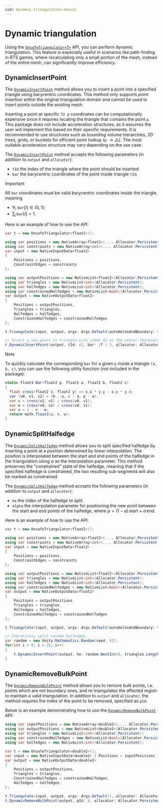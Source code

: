 ```yaml
---
uid: dynamic-triangulation-manual
---
```


# Dynamic triangulation

Using the [`UnsafeTriangulator<T>`][unsafe-triangulator] API, you can perform dynamic triangulation.
This feature is especially useful in scenarios like path-finding in RTS games, where recalculating only a small portion of the mesh, instead of the entire mesh, can significantly improve efficiency.

## DynamicInsertPoint

The [`DynamicInsertPoint`][dynamic-insert-point] method allows you to insert a point into a specified triangle using barycentric coordinates. This method only supports point insertion within the original triangulation domain and cannot be used to insert points outside the existing mesh.

Inserting a point at specific `T2 p` coordinates can be computationally expensive since it requires locating the triangle that contains the point `p`.
This package does not include acceleration structures, as it assumes the user will implement this based on their specific requirements.
It is recommended to use structures such as bounding volume hierarchies, 2D trees, grids, or buckets for efficient point lookup (`p` $\to \triangle$).
The most suitable acceleration structure may vary depending on the use case.

The [`DynamicInsertPoint`][dynamic-insert-point] method accepts the following parameters (in addition to `output` and `allocator`):

- `tId` the index of the triangle where the point should be inserted.
- `bar` the barycentric coordinates of the point inside triangle `tId`.

> [!IMPORTANT]  
> All $\texttt{bar}$ coordinates must be valid barycentric coordinates *inside* the triangle, meaning
>
> - $\forall_i\,\,\texttt{bar}[i]\in(0, 1)$;
> - $\sum_i \, \texttt{bar}[i] = 1$.

Here is an example of how to use the API:

```csharp
var t = new UnsafeTriangulator<float2>();

using var positions = new NativeArray<float2>(..., Allocator.Persistent);
using var constraints = new NativeArray<int>(..., Allocator.Persistent);
var input = new NativeInputData<float2>
{
    Positions = positions,
    ConstraintEdges = constraints
};

using var outputPositions = new NativeList<float2>(Allocator.Persistent);
using var triangles = new NativeList<int>(Allocator.Persistent);
using var halfedges = new NativeList<int>(Allocator.Persistent);
using var constrainedHalfedges = new NativeList<bool>(Allocator.Persistent);
var output = new NativeOutputData<float2>
{
    Positions = outputPositions,
    Triangles = triangles,
    Halfedges = halfedges,
    ConstrainedHalfedges = constrainedHalfedges
};

t.Triangulate(input, output, args: Args.Default(autoHolesAndBoundary: true), Allocator.Persistent);

// Insert a new point in triangle with index 42 at the center (barycentric coordinates: [⅓, ⅓, ⅓]).
t.DynamicInsertPoint(output, tId: 42, bar: 1f / 3, allocator: Allocator.Persistent);
```

> [!NOTE]
> To quickly calculate the corresponding `bar` for a given `p` inside a triangle `(a, b, c)`, you can use the following utility function (not included in the package):
>
> ```csharp
> static float3 Bar(float2 p, float2 a, float2 b, float2 c)
> {
>   float cross(float2 x, float2 y) => x.x * y.y - x.y * y.x;
>   var (v0, v1, v2) = (b - a, c - a, p - a);
>   var v = cross(v2, v1) / cross(v0, v1);
>   var w = cross(v0, v2) / cross(v0, v1);
>   var u = 1 - v - w;
>   return math.float3(u, v, w);
> }
> ```

## DynamicSplitHalfedge

The [`DynamicSplitHalfedge`][dynamic-split-halfedge] method allows you to split specified halfedge by inserting a point at a position determined by linear interpolation.
The position is interpolated between the start and end points of the halfedge in the triangulation using $\alpha$ as the interpolation parameter.
This method preserves the "constrained" state of the halfedge, meaning that if the specified halfedge is constrained, the two resulting sub-segments will also be marked as constrained.

The [`DynamicSplitHalfedge`][dynamic-split-halfedge] method accepts the following parameters (in addition to `output` and `allocator`):

- `he` the index of the halfedge to split.
- `alpha` the interpolation parameter for positioning the new point between the start and end points of the halfedge, where $p = (1 - \alpha) \, \text{start} + \alpha \, \text{end}$.

Here is an example of how to use the API:

```csharp
var t = new UnsafeTriangulator<float2>();

using var positions = new NativeArray<float2>(..., Allocator.Persistent);
using var constraints = new NativeArray<int>(..., Allocator.Persistent);
var input = new NativeInputData<float2>
{
    Positions = positions,
    ConstraintEdges = constraints
};

using var outputPositions = new NativeList<float2>(Allocator.Persistent);
using var triangles = new NativeList<int>(Allocator.Persistent);
using var halfedges = new NativeList<int>(Allocator.Persistent);
using var constrainedHalfedges = new NativeList<bool>(Allocator.Persistent);
var output = new NativeOutputData<float2>
{
    Positions = outputPositions,
    Triangles = triangles,
    Halfedges = halfedges,
    ConstrainedHalfedges = constrainedHalfedges
};

t.Triangulate(input, output, args: Args.Default(autoHolesAndBoundary: true), Allocator.Persistent);

// Iteratively split random halfedges.
var random = new Unity.Mathematics.Random(seed: 42);
for(int i = 0; i < 32; i++)
{
    t.DynamicInsertPoint(output, he: random.NextInt(0, triangles.Length), alpha: 0.5f, allocator: Allocator.Persistent);
}
```

## DynamicRemoveBulkPoint

The [`DynamicRemoveBulkPoint`][dynamic-remove-point] method allows you to remove bulk points, i.e. points which are not boundary ones, and re-triangulates the affected region to maintain a valid triangulation.
In addition to `output` and `allocator`, the method requires the index of the point to be removed, specified as `pId`.

Below is an example demonstrating how to use the [`DynamicRemoveBulkPoint`][dynamic-remove-point] API:

```csharp
using var inputPositions = new NativeArray<double2>(..., Allocator.Persistent);
using var outputPositions = new NativeList<double2>(Allocator.Persistent);
using var triangles = new NativeList<int>(Allocator.Persistent);
using var constrainedHalfedges = new NativeList<bool>(Allocator.Persistent);
using var halfedges = new NativeList<int>(Allocator.Persistent);

var t = new UnsafeTriangulator<double2>();
var input = new NativeInputData<double2> { Positions = inputPositions };
var output = new NativeOutputData<double2>
{
    Positions = outputPositions,
    Triangles = triangles,
    ConstrainedHalfedges = constrainedHalfedges,
    Halfedges = halfedges,
};

t.Triangulate(input, output, args: Args.Default(), allocator: Allocator.Persistent);
t.DynamicRemoveBulkPoint(output, pId: 8, allocator: Allocator.Persistent);
```

[unsafe-triangulator]: xref:andywiecko.BurstTriangulator.LowLevel.Unsafe.UnsafeTriangulator`1
[dynamic-insert-point]: xref:andywiecko.BurstTriangulator.LowLevel.Unsafe.Extensions.DynamicInsertPoint*
[dynamic-split-halfedge]: xref:andywiecko.BurstTriangulator.LowLevel.Unsafe.Extensions.DynamicSplitHalfedge*
[dynamic-remove-point]: xref:andywiecko.BurstTriangulator.LowLevel.Unsafe.Extensions.DynamicRemoveBulkPoint*
